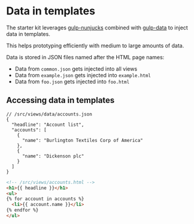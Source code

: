 # Data in templates

The starter kit leverages [gulp-nunjucks](https://github.com/sindresorhus/gulp-nunjucks)
combined with [gulp-data](https://github.com/colynb/gulp-data) to inject data
in templates.

This helps prototyping efficiently with medium to large amounts of data.

Data is stored in JSON files named after the HTML page names:

- Data from `common.json` gets injected into all views
- Data from `example.json` gets injected into `example.html`
- Data from `foo.json` gets injected into `foo.html`

## Accessing data in templates

```json5
// /src/views/data/accounts.json
{
  "headline": "Account list",
  "accounts": [
    {
      "name": "Burlington Textiles Corp of America"
    },
    {
      "name": "Dickenson plc"
    }
  ]
}
```

```html
<!-- /src/views/accounts.html -->
<h1>{{ headline }}</h1>
<ul>
{% for account in accounts %}
  <li>{{ account.name }}</li>
{% endfor %}
</ul>
```
